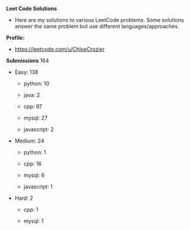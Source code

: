 **Leet Code Solutions**

- Here are my solutions to various LeetCode problems. Some solutions answer the same problem but use different languages/approaches.

**Profile:**

- https://leetcode.com/u/ChloeCrozier


**Submissions** 164
- Easy: 138

  -  python: 10

  -  java: 2

  -  cpp: 97

  -  mysql: 27

  -  javascript: 2


- Medium: 24

  -  python: 1

  -  cpp: 16

  -  mysql: 6

  -  javascript: 1


- Hard: 2

  -  cpp: 1

  -  mysql: 1
